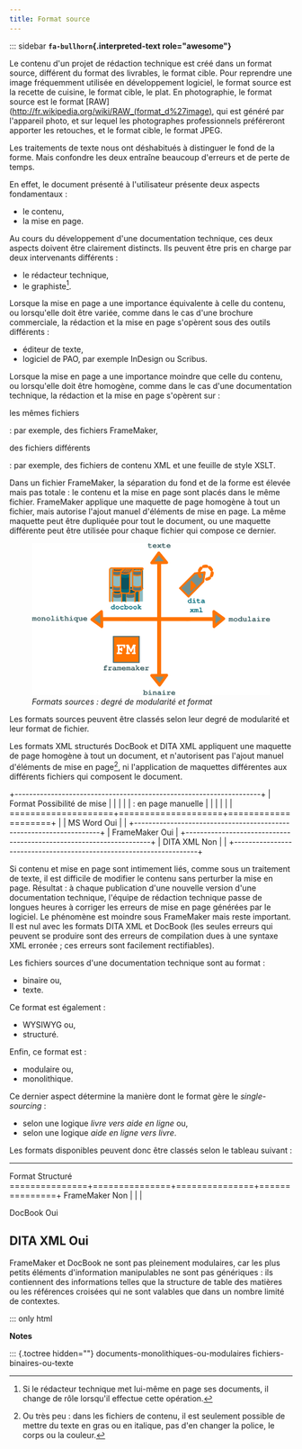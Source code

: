 ```yaml
---
title: Format source
---
```


::: sidebar
**`fa-bullhorn`{.interpreted-text role="awesome"}**

Le contenu d'un projet de rédaction technique est créé dans un format
source, différent du format des livrables, le format cible. Pour
reprendre une image fréquemment utilisée en développement logiciel, le
format source est la recette de cuisine, le format cible, le plat. En
photographie, le format source est le format
\[RAW\](<http://fr.wikipedia.org/wiki/RAW_(format_d%27image)>, qui est
généré par l'appareil photo, et sur lequel les photographes
professionnels préféreront apporter les retouches, et le format cible,
le format JPEG.


Les traitements de texte nous ont déshabitués à distinguer le fond de la
forme. Mais confondre les deux entraîne beaucoup d'erreurs et de perte
de temps.

En effet, le document présenté à l'utilisateur présente deux aspects
fondamentaux :

-   le contenu,
-   la mise en page.

Au cours du développement d'une documentation technique, ces deux
aspects doivent être clairement distincts. Ils peuvent être pris en
charge par deux intervenants différents :

-   le rédacteur technique,
-   le graphiste[^1].

Lorsque la mise en page a une importance équivalente à celle du contenu,
ou lorsqu'elle doit être variée, comme dans le cas d'une brochure
commerciale, la rédaction et la mise en page s'opèrent sous des outils
différents :

-   éditeur de texte,
-   logiciel de PAO, par exemple InDesign ou Scribus.

Lorsque la mise en page a une importance moindre que celle du contenu,
ou lorsqu'elle doit être homogène, comme dans le cas d'une
documentation technique, la rédaction et la mise en page s'opèrent
sur :

les mêmes fichiers

:   par exemple, des fichiers FrameMaker,

des fichiers différents

:   par exemple, des fichiers de contenu XML et une feuille de style
    XSLT.

Dans un fichier FrameMaker, la séparation du fond et de la forme est
élevée mais pas totale : le contenu et la mise en page sont placés dans
le même fichier. FrameMaker applique une maquette de page homogène à
tout un fichier, mais autorise l'ajout manuel d'éléments de mise en
page. La même maquette peut être dupliquée pour tout le document, ou une
maquette différente peut être utilisée pour chaque fichier qui compose
ce dernier.

<figure>
<img src="graphics/modulaire-texte-monolithique-binaire.svg"
alt="graphics/modulaire-texte-monolithique-binaire.svg" />
<figcaption><em>Formats sources : degré de modularité et
format</em></figcaption>
</figure>

Les formats sources peuvent être classés selon leur degré de modularité
et leur format de fichier.

Les formats XML structurés DocBook et DITA XML appliquent une maquette
de page homogène à tout un document, et n'autorisent pas l'ajout
manuel d'éléments de mise en page[^2], ni l'application de maquettes
différentes aux différents fichiers qui composent le document.

+--------------------------------------------------------------------+
| Format Possibilité de mise \|                                      |
|                                                                    |
| :   en page manuelle \| \|                                         |
|                                                                    |
| ====================+====================+====================+    |
| MS Word Oui \|                                                     |
+--------------------------------------------------------------------+
| FrameMaker Oui                                                     |
+--------------------------------------------------------------------+
| DITA XML Non \|                                                    |
+--------------------------------------------------------------------+

Si contenu et mise en page sont intimement liés, comme sous un
traitement de texte, il est difficile de modifier le contenu sans
perturber la mise en page. Résultat : à chaque publication d'une
nouvelle version d'une documentation technique, l'équipe de rédaction
technique passe de longues heures à corriger les erreurs de mise en page
générées par le logiciel. Le phénomène est moindre sous FrameMaker mais
reste important. Il est nul avec les formats DITA XML et DocBook (les
seules erreurs qui peuvent se produire sont des erreurs de compilation
dues à une syntaxe XML erronée ; ces erreurs sont facilement
rectifiables).

Les fichiers sources d'une documentation technique sont au format :

-   binaire ou,
-   texte.

Ce format est également :

-   WYSIWYG ou,
-   structuré.

Enfin, ce format est :

-   modulaire ou,
-   monolithique.

Ce dernier aspect détermine la manière dont le format gère le
*single-sourcing* :

-   selon une logique *livre vers aide en ligne* ou,
-   selon une logique *aide en ligne vers livre*.

Les formats disponibles peuvent donc être classés selon le tableau
suivant :

  ---------------------------------------------------------------------
  Format Structuré
  ===============+===============+===============+===============+
  FrameMaker Non \| \| \|

  DocBook Oui

  DITA XML Oui
  ---------------------------------------------------------------------

FrameMaker et DocBook ne sont pas pleinement modulaires, car les plus
petits éléments d'information manipulables ne sont pas génériques : ils
contiennent des informations telles que la structure de table des
matières ou les références croisées qui ne sont valables que dans un
nombre limité de contextes.

::: only
html

**Notes**


::: {.toctree hidden=""}
documents-monolithiques-ou-modulaires fichiers-binaires-ou-texte


[^1]: Si le rédacteur technique met lui-même en page ses documents, il
    change de rôle lorsqu'il effectue cette opération.

[^2]: Ou très peu : dans les fichiers de contenu, il est seulement
    possible de mettre du texte en gras ou en italique, pas d'en
    changer la police, le corps ou la couleur.
